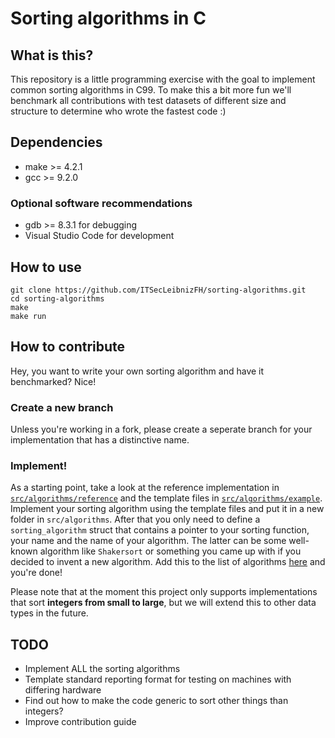 # Sorting algorithms in C

## What is this?
This repository is a little programming exercise with the goal to implement common sorting algorithms in C99. To make this a bit more fun we'll benchmark all contributions with test datasets of different size and structure to determine who wrote the fastest code :)

## Dependencies
- make >= 4.2.1
- gcc >= 9.2.0
### Optional software recommendations
- gdb >= 8.3.1 for debugging
- Visual Studio Code for development

## How to use
```
git clone https://github.com/ITSecLeibnizFH/sorting-algorithms.git
cd sorting-algorithms
make
make run
```

## How to contribute
Hey, you want to write your own sorting algorithm and have it benchmarked? Nice!

### Create a new branch
Unless you're working in a fork, please create a seperate branch for your implementation that has a distinctive name.

### Implement!
As a starting point, take a look at the reference implementation in [`src/algorithms/reference`](https://github.com/ITSecLeibnizFH/sorting-algorithms/tree/master/src/algorithms/reference) and the template files in [`src/algorithms/example`](https://github.com/ITSecLeibnizFH/sorting-algorithms/tree/master/src/algorithms/example). Implement your sorting algorithm using the template files and put it in a new folder in `src/algorithms`. After that you only need to define a `sorting_algorithm` struct that contains a pointer to your sorting function, your name and the name of your algorithm. The latter can be some well-known algorithm like `Shakersort` or something you came up with if you decided to invent a new algorithm. Add this to the list of algorithms [here](https://github.com/ITSecLeibnizFH/sorting-algorithms/tree/master/src/algos.h#L8) and you're done!

Please note that at the moment this project only supports implementations that sort **integers from small to large**, but we will extend this to other data types in the future.

## TODO
- Implement ALL the sorting algorithms
- Template standard reporting format for testing on machines with differing hardware
- Find out how to make the code generic to sort other things than integers?
- Improve contribution guide
